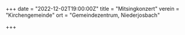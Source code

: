 +++
date = "2022-12-02T19:00:00Z"
title = "Mitsingkonzert"
verein = "Kirchengemeinde"
ort = "Gemeindezentrum, Niederjosbach"

+++
